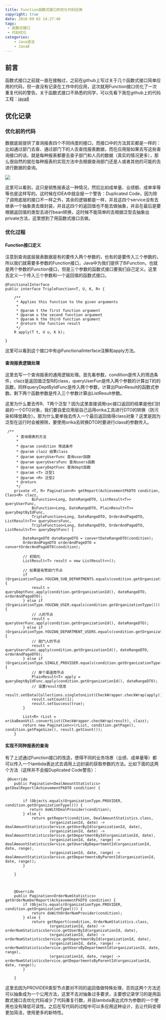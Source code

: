 ```yaml
---
title: Function函数式接口的优化代码应用
copyright: true
date: 2018-09-02 14:27:40
tags:
 - 函数式接口
 - 代码优化
categories:
	- Java语法
	- Java8
---
```


## 前言

函数式接口之前就一直在接触过，之前在github上写过关于几个函数式接口简单应用的代码，但一直没有记录在工作中的应用，这次就用Function接口优化了一次重复代码的警告。关于函数式接口不熟悉的同学，可以先看下我在github上的代码工程：[java8](https://github.com/zhanglijun1217/java8)

<!-- more -->

## 优化记录

### 优化前的代码

数据底层提供了查询报表四个不同纬度的接口，而接口中的方法其实都是一样的：比如通过部门去查、通过部门下的人去查找报表数据，而在应用层如果去写这些查询接口的话，就是每种报表都要去查子部门和人员的数据（真实的情况更多），那么很自然的就在每种报表的实现方法中去根据查询部门还是人或者其他的可能的去进行数据的查询。

![](http://pcsb3jzo3.bkt.clouddn.com/WechatIMG72.jpeg)

这里可以看到，这只是销售报表这一种情况，然后比如成单量、业绩额、成单率等等也是这样写的。这时候在IDEA中就会报一个警告：Duplicated Code，因为除了调用底层的接口不一样之外，其余的逻辑都是一样，并且这四个service没有去继承一个抽象类去做封装，并且这四个的返回值也不能去做抽象，并且在最后是要根据返回值的类型去进行bean转换，这时候不能简单的去根据泛型去抽象出private方法，这里想到了用函数式接口去做。

### 优化过程

#### Function接口定义

注意到查询底层报表数据是有的要传入两个参数的，也有的是要传入三个参数的，所以我们就需要多参数的Function接口，Java中为我们提供了BiFunction，也就是两个参数的Function接口，但是三个参数的函数式接口要我们自己定义。这里去定义一个传入三个参数和一个返回值的函数式接口。

```
@FunctionalInterface
public interface TripleFunction<T, U, K, R> {

    /**
     * Applies this function to the given arguments
     *
     * @param t the first function argument
     * @param u the second function argument
     * @param k the third function argument
     * @return the function result
     */
    R apply(T t, U u, K k);

}
```

这里可以看到这个接口中有@FunctionalInterface注解和apply方法。

#### 查询报表逻辑处理

这里去写一个查询报表的通用逻辑处理。首先看参数，condition是传入的筛选条件，clazz是返回值泛型R的class，queryUserFun是传入两个参数的计算出T的的函数，同样queryDeptByIdFunc是传入两个参数，计算出PlainResult的函数式参数。剩下两个函数参数是传入三个参数计算出ListResult参数。

这里为什么要去传R、T两个泛型？因为这里直接调用rpc接口返回的结果是他们封装的一个DTO对象，我们要自爱应用层自己运用orika工具进行DTO的转换（防污染和降低耦合）。那为什么要单独去传入一个最后返回值得class对象？这里是因为泛型在运行时会被擦除，要使用orika去转换DTO时要进行class的参数传入。

```
 /**
     * 查询报表的方法
     *
     * @param condition 筛选条件
     * @param clazz 结果class
     * @param queryUserFunc 查询user函数
     * @param queryUsersFunc 查询users函数
     * @param queryDeptFunc 查询dept函数
     * @param <T> 泛型1
     * @param <R> 泛型2
     * @return
     */
    private <T, R> Pagination<R> getReport(AchievementPkDTO condition, Class<R> clazz,
            BiFunction<Long, DateRangeDTO, ListResult<T>> queryUserFunc,
            BiFunction<Long, DateRangeDTO, PlainResult<T>> queryDeptByIdFunc,
            TripleFunction<Long, DateRangeDTO, OrderAndPageDTO, ListResult<T>> queryUsersFunc,
            TripleFunction<Long, DateRangeDTO, OrderAndPageDTO, ListResult<T>> queryDeptFunc) {

        DateRangeDTO dateRangeDTO = convertDateRangeDTO(condition);
        OrderAndPageDTO orderAndPageDTO = convertOrderAndPageDTO(condition);

        // 初始化
        ListResult<T> result = new ListResult<>();

        // 如果是有赞部门节点
        if (OrganizationType.YOUZAN_SUB_DEPARTMENTS.equals(condition.getOrganizationType())) {
            result = queryDeptFunc.apply(condition.getOrganizationId(), dateRangeDTO, orderAndPageDTO);
        } else if (OrganizationType.YOUZAN_USER.equals(condition.getOrganizationType())) {
            // 人的节点
            result = queryUserFunc.apply(condition.getOrganizationId(), dateRangeDTO);
        } else if (OrganizationType.YOUZAN_DEPARTMENT_USERS.equals(condition.getOrganizationType())) {
            // 部门人的节点
            result = queryUsersFunc.apply(condition.getOrganizationId(), dateRangeDTO, orderAndPageDTO);
        } else if (OrganizationType.SINGLE_PROVIDER.equals(condition.getOrganizationType())) {
            // 单个渠道商节点
            PlainResult<T> apply = queryDeptByIdFunc.apply(condition.getOrganizationId(), dateRangeDTO);
            // 设置result信息
            result.setData(Collections.singletonList(CheckWrapper.checkWrap(apply)));
            result.setCount(1);
            result.setSuccess(true);
        }

        List<R> rList = orikaBeanUtil.convertList(CheckWrapper.checkWrap(result), clazz);
        return new Pagination<>(rList, condition.getPage(), condition.getPageSize(), result.getCount());
    }
```

#### 实现不同种报表的查询

有了上述通过Function接口的改造，使得不同的业务场景（业绩、成单量等）都可以传入一个lambda表达式去调用上边封装的获取参数的方法。比如下面的这两个方法（这样并不会报Duplicated Code警告）：

```
 @Override
    public Pagination<DealAmountStatistics> getDealReport(AchievementPkDTO condition) {


        if (Objects.equals(OrganizationType.PROVIDER, condition.getOrganizationType())) {
           return doWithDealProvider(condition);
        } else {
            return getReport(condition, DealAmountStatistics.class,
                    (organizationId, date) -> dealAmountStatisticsService.getUserById(organizationId, date),
                    (organizationId, date) -> dealAmountStatisticsService.getDepartmentById(organizationId, date),
                    (organizationId, date, range) -> dealAmountStatisticsService.getUsersByDepartmentId(organizationId, date, range),
                    (organizationId, date, range) -> dealAmountStatisticsService.getDepartmentsByParentId(organizationId, date, range));
        }

    }
    
    

    @Override
    public Pagination<OrderNumStatistics> getOrderNumberReport(AchievementPkDTO condition) {
        if (Objects.equals(OrganizationType.PROVIDER, condition.getOrganizationType())) {
            return doWithOrderNumProvider(condition);
        } else {
            return getReport(condition, OrderNumStatistics.class,
                    (organizationId, date) -> orderNumStatisticsService.getUserById(organizationId, date),
                    (organizationId, date) -> orderNumStatisticsService.getDepartmentById(organizationId, date),
                    (organizationId, date, range) -> orderNumStatisticsService.getUsersByDepartmentId(organizationId, date, range),
                    (organizationId, date, range) -> orderNumStatisticsService.getDepartmentsByParentId(organizationId, date, range));
        }

    }
```

这里去因为PROVIDER类型节点要对不同的返回值做特殊处理，否则这两个方法还可以抽象成为一个公用方法，这里不去对抽象过多要求，主要想记录学习的是用函数式接口去优化代码减少了代码重复行数，并且lambda表达式作为参数的一个使用也没有降低可读性。之后在写代码的过程中可以多应用这种设计，去让代码变得更加简洁，使用更多的新特性。